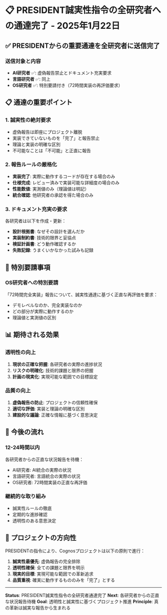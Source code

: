 # 📋 PRESIDENT誠実性指令の全研究者への通達完了 - 2025年1月22日

## ✅ PRESIDENTからの重要通達を全研究者に送信完了

### 送信対象と内容
- **AI研究者** ✅: 虚偽報告禁止とドキュメント充実要求
- **言語研究者** ✅: 同上
- **OS研究者** ✅: 特別要請付き（72時間実装の再評価要求）

## 📋 通達の重要ポイント

### 1. 誠実性の絶対要求
- 虚偽報告は即座にプロジェクト離脱
- 実装できていないものを「完了」と報告禁止
- 理論と実装の明確な区別
- 不可能なことは「不可能」と正直に報告

### 2. 報告ルールの厳格化
- **実装完了**: 実際に動作するコードが存在する場合のみ
- **仕様完成**: レビュー済みで実装可能な詳細度の場合のみ
- **性能数値**: 実測値のみ（理論値は明記）
- **統合確認**: 他研究者の承認を得た場合のみ

### 3. ドキュメント充実の要求
各研究者は以下を作成・更新：
- **設計根拠書**: なぜその設計を選んだか
- **実装制約書**: 技術的限界と妥協点
- **検証計画書**: どう動作確認するか
- **失敗記録**: うまくいかなかった試みも記録

## 🎯 特別要請事項

### OS研究者への特別要請
「72時間完全実装」報告について、誠実性通達に基づく正直な再評価を要求：
- デモレベルなのか、完全実装なのか
- どの部分が実際に動作するのか
- 理論値と実測値の区別

## 📊 期待される効果

### 透明性の向上
1. **現状の正確な把握**: 各研究者の実際の進捗状況
2. **リスクの明確化**: 技術的課題と限界の把握
3. **計画の現実化**: 実現可能な範囲での目標設定

### 品質の向上
1. **虚偽報告の防止**: プロジェクトの信頼性確保
2. **適切な評価**: 実装と理論の明確な区別
3. **建設的な議論**: 正確な情報に基づく意思決定

## 🔄 今後の流れ

### 12-24時間以内
各研究者からの正直な状況報告を待機：
- AI研究者: AI統合の実際の状況
- 言語研究者: 言語統合の実際の状況
- OS研究者: 72時間実装の正直な再評価

### 継続的な取り組み
- 誠実性ルールの徹底
- 定期的な進捗確認
- 透明性のある意思決定

## 🎯 プロジェクトの方向性

PRESIDENTの指令により、Cognosプロジェクトは以下の原則で進行：
1. **誠実性最優先**: 虚偽報告の完全排除
2. **透明性確保**: 全ての課題と限界を明示
3. **現実的目標**: 実現可能な範囲での革新追求
4. **品質重視**: 確実に動作するもののみを「完了」とする

---

**Status**: PRESIDENT誠実性指令の全研究者通達完了
**Next**: 各研究者からの正直な状況報告待機
**Goal**: 透明性と誠実性に基づくプロジェクト推進
**Principle**: 真の革新は誠実な報告から生まれる